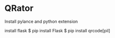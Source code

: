 # QRator

Install pylance and python extension

  install flask
       $ pip install Flask
       $ pip install qrcode[pil]
